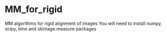 # MM_for_rigid
MM algorithms for rigid alignment of images
You will need to install numpy, scipy, time and skimage.measure packages
